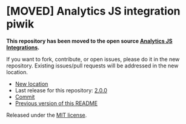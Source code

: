 
# [MOVED] Analytics JS integration piwik

**This repository has been moved to the open source [Analytics JS Integrations](https://github.com/segmentio/analytics.js-integrations).**

If you want to fork, contribute, or open issues, please do it in the new repository. Existing issues/pull requests will be addressed in the new location.

* [New location](https://github.com/segmentio/analytics.js-integrations/tree/master/integrations/piwik)
* Last release for this repository: [2.0.0](https://github.com/segment-integrations/analytics.js-integration-piwik/releases/tag/2.0.0)
* [Commit](https://github.com/segmentio/analytics.js-integrations/commit/880792f922436f4037d917f441c68c8b8ea3e5ef)
* [Previous version of this README](README-OLD.md)

Released under the [MIT license](LICENSE).
